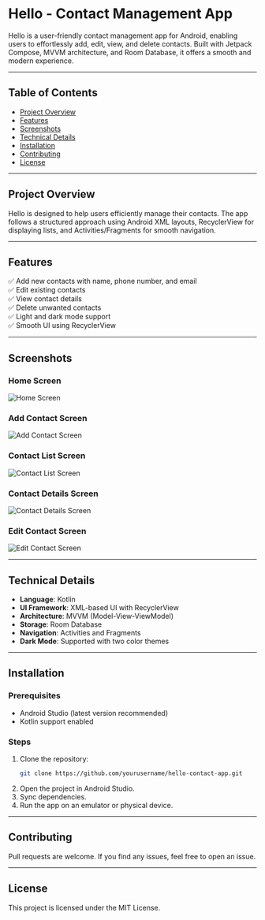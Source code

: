 # Hello - Contact Management App

Hello is a user-friendly contact management app for Android, enabling users to effortlessly add, edit, view, and delete contacts. Built with Jetpack Compose, MVVM architecture, and Room Database, it offers a smooth and modern experience.

---

## Table of Contents
- [Project Overview](#project-overview)
- [Features](#features)
- [Screenshots](#screenshots)
- [Technical Details](#technical-details)
- [Installation](#installation)
- [Contributing](#contributing)
- [License](#license)

---

## Project Overview
Hello is designed to help users efficiently manage their contacts. The app follows a structured approach using Android XML layouts, RecyclerView for displaying lists, and Activities/Fragments for smooth navigation.

---

## Features
✅ Add new contacts with name, phone number, and email  
✅ Edit existing contacts  
✅ View contact details  
✅ Delete unwanted contacts  
✅ Light and dark mode support  
✅ Smooth UI using RecyclerView  

---

## Screenshots

### Home Screen
![Home Screen](#)

### Add Contact Screen
![Add Contact Screen](#)

### Contact List Screen
![Contact List Screen](#)

### Contact Details Screen
![Contact Details Screen](#)

### Edit Contact Screen
![Edit Contact Screen](#)

---

## Technical Details
- **Language**: Kotlin
- **UI Framework**: XML-based UI with RecyclerView
- **Architecture**: MVVM (Model-View-ViewModel)
- **Storage**: Room Database
- **Navigation**: Activities and Fragments
- **Dark Mode**: Supported with two color themes

---

## Installation

### Prerequisites
- Android Studio (latest version recommended)
- Kotlin support enabled

### Steps
1. Clone the repository:
   ```bash
   git clone https://github.com/yourusername/hello-contact-app.git
   ```
2. Open the project in Android Studio.
3. Sync dependencies.
4. Run the app on an emulator or physical device.

---

## Contributing
Pull requests are welcome. If you find any issues, feel free to open an issue.

---

## License
This project is licensed under the MIT License.

